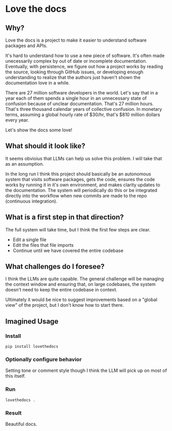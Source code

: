 # Love the docs

## Why?

Love the docs is a project to make it easier to understand software packages and APIs.

It's hard to understand how to use a new piece of software. It's often made
unecessarily complex by out of date or incomplete documentation. Eventually, with
persistence, we figure out how a project works by reading the source, looking through
GitHub issues, or developing enough understanding to realize that the authors just
haven't shown the documentation love in a while.

There are 27 million software developers in the world. Let's say that in a year
each of them spends a single hour in an unnecessary state of confusion because of
unclear documentation. That's 27 million hours. That's three thousand calendar years of
collective confusion. In monetary terms, assuming a global hourly rate of $30/hr,
that's $810 million dollars every year.

Let's show the docs some love!

## What should it look like?

It seems obvioius that LLMs can help us solve this problem. I will take that as an
assumption.

In the long run I think this project should basically be an autonomous system that
visits software packages, gets the code, ensures the code works by running it in it's
own environment, and makes clarity updates to the documentation. The system will
periodically do this or be integrated directly into the workflow when new commits
are made to the repo (continuous integration).

## What is a first step in that direction?

The full system will take time, but I think the first few steps are clear.

- Edit a single file
- Edit the files that file imports
- Continue until we have covered the entire codebase

## What challenges do I foresee?

I think the LLMs are quite capable. The general challenge will be managing the context
window and ensuring that, on large codebases, the system doesn't need to keep the
entire codebase in context.

Ultimately it would be nice to suggest improvements based on a "global view" of the
project, but I don't know how to start there.

## Imagined Usage

### Install

`pip install lovethedocs`

### Optionally configure behavior

Setting tone or comment style though I think the LLM will pick up on most of this
itself.

### Run

`lovethedocs .`

### Result

Beautiful docs.
